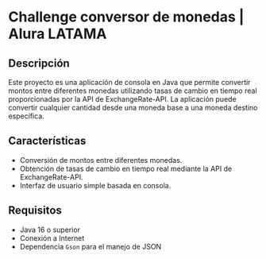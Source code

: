 # Challenge conversor de monedas | Alura LATAMA

## Descripción

Este proyecto es una aplicación de consola en Java que permite convertir montos entre diferentes monedas utilizando tasas de cambio en tiempo real proporcionadas por la API de ExchangeRate-API. La aplicación puede convertir cualquier cantidad desde una moneda base a una moneda destino específica.

## Características

- Conversión de montos entre diferentes monedas.
- Obtención de tasas de cambio en tiempo real mediante la API de ExchangeRate-API.
- Interfaz de usuario simple basada en consola.

## Requisitos

- Java 16 o superior
- Conexión a Internet
- Dependencia `Gson` para el manejo de JSON 


